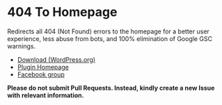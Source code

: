 # 404 To Homepage

Redirects all 404 (Not Found) errors to the homepage for a better user experience, less abuse from bots, and 100% elimination of Google GSC warnings.

* [Download (WordPress.org)](https://wordpress.org/plugins/404-to-homepage-littlebizzy)
* [Plugin Homepage](https://www.littlebizzy.com/plugins/404-to-homepage)
* [Facebook group](https://www.facebook.com/groups/littlebizzy/)

**Please do not submit Pull Requests. Instead, kindly create a new Issue with relevant information.**

